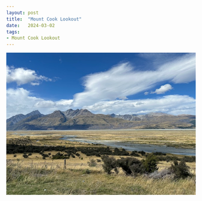 ```yaml
---
layout: post
title:  "Mount Cook Lookout"
date:   2024-03-02
tags:
- Mount Cook Lookout
---
```

![Mount Cook Lookout](/media/2024-03-02-Mount-Cook-Lookout.jpeg)